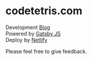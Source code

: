 # codetetris.com

Development [Blog](codetetris.com)  
Powered by [Gatsby JS](https://www.gatsbyjs.com/)  
Deploy by [Netlify](https://www.netlify.com/)

Please feel free to give feedback.

